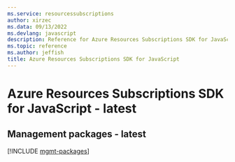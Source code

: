 ```yaml
---
ms.service: resourcessubscriptions
author: xirzec
ms.data: 09/13/2022
ms.devlang: javascript
description: Reference for Azure Resources Subscriptions SDK for JavaScript
ms.topic: reference
ms.author: jeffish
title: Azure Resources Subscriptions SDK for JavaScript
---
```

# Azure Resources Subscriptions SDK for JavaScript - latest

## Management packages - latest
[!INCLUDE [mgmt-packages](resources-subscriptions-mgmt-index.md)]